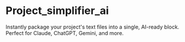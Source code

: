# Project_simplifier_ai
Instantly package your project's text files into a single, AI-ready block. Perfect for Claude, ChatGPT, Gemini, and more.
